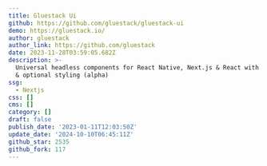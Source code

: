```yaml
---
title: Gluestack Ui
github: https://github.com/gluestack/gluestack-ui
demo: https://gluestack.io/
author: gluestack
author_link: https://github.com/gluestack
date: 2023-11-28T03:59:05.682Z
description: >-
  Universal headless components for React Native, Next.js & React with beautiful
  & optional styling (alpha)
ssg:
  - Nextjs
css: []
cms: []
category: []
draft: false
publish_date: '2023-01-11T12:03:50Z'
update_date: '2024-10-10T06:45:11Z'
github_star: 2535
github_fork: 117
---
```

